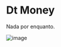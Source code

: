 # Dt Money

Nada por enquanto.

![image](https://user-images.githubusercontent.com/66327173/113858318-f740fb00-9779-11eb-9e4f-a46d74237d81.png)
